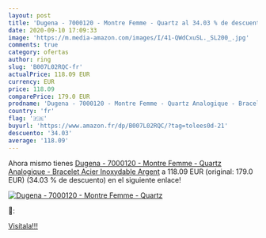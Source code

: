 ```yaml
---
layout: post
title: 'Dugena - 7000120 - Montre Femme - Quartz al 34.03 % de descuento'
date: 2020-09-10 17:09:33
image: 'https://m.media-amazon.com/images/I/41-QWdCxuSL._SL200_.jpg'
comments: true
category: ofertas
author: ring
slug: 'B007L02RQC-fr'
actualPrice: 118.09 EUR
currency: EUR
price: 118.09
comparePrice: 179.0 EUR
prodname: 'Dugena - 7000120 - Montre Femme - Quartz Analogique - Bracelet Acier Inoxydable Argent'
country: 'fr'
flag: '🇫🇷'
buyurl: 'https://www.amazon.fr/dp/B007L02RQC/?tag=tolees0d-21'
descuento: '34.03'
average: '118.09'
---
```


Ahora mismo tienes [Dugena - 7000120 - Montre Femme - Quartz Analogique - Bracelet Acier Inoxydable Argent](https://www.amazon.fr/dp/B007L02RQC/?tag=tolees0d-21) a 118.09 EUR (original: 179.0 EUR) (34.03 %  de descuento) en el siguiente enlace!

[![Dugena - 7000120 - Montre Femme - Quartz](https://m.media-amazon.com/images/I/41-QWdCxuSL._SL200_.jpg)](https://www.amazon.fr/dp/B007L02RQC/?tag=tolees0d-21)

🔎:


[Visítala!!!](https://www.amazon.fr/dp/B007L02RQC/?tag=tolees0d-21)
